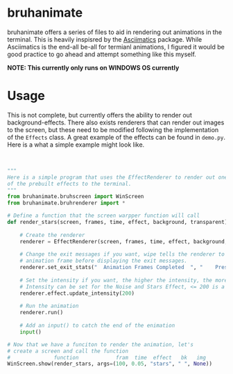# bruhanimate
bruhanimate offers a series of files to aid in rendering out animations in the terminal. This is heavily inspisred by the <a href="https://github.com/peterbrittain/asciimatics">Asciimatics</a> package. While Asciimatics is the end-all be-all for termianl animations, I figured it would be good practice to go ahead and attempt something like this myself.

**NOTE: This currently only runs on WINDOWS OS currently**

# Usage
This is not complete, but currently offers the ability to render out background-effects. There also exists renderers that can render out images to the screen, but these need to be modified following the implementation of the `Effects` class. A great example of the effects can be found in `demo.py`. Here is a what a simple example might look like. <br/><br/>
```py

"""
Here is a simple program that uses the EffectRenderer to render out one
of the prebuilt effects to the terminal.
"""
from bruhanimate.bruhscreen import WinScreen
from bruhanimate.bruhrenderer import *

# Define a function that the screen warpper function will call
def render_stars(screen, frames, time, effect, background, transparent):
    
    # Create the renderer
    renderer = EffectRenderer(screen, frames, time, effect, background, transparent)
    
    # Change the exit messages if you want, wipe tells the renderer to wipe the final
    # animation frame before displaying the exit messages.
    renderer.set_exit_stats("  Animation Frames Completed  ", "    Press [Enter] to leave    ", wipe=True)
    
    # Set the intensity if you want, the higher the intensity, the more stars.
    # Intensity can be set for the Noise and Stars Effect, <= 200 is a good spot.
    renderer.effect.update_intensity(200)
    
    # Run the animation
    renderer.run()
    
    # Add an input() to catch the end of the enimation
    input()

# Now that we have a funciton to render the animation, let's
# create a screen and call the function
#              function            fram  time  effect   bk   img
WinScreen.show(render_stars, args=(100, 0.05, "stars", " ", None))

```
